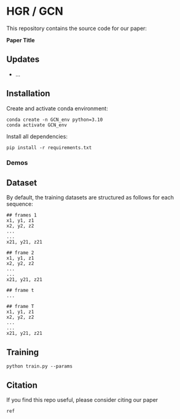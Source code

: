 # **HGR / GCN**

This repository contains the source code for our paper:

**Paper Title**

## **Updates**
- ...

## **Installation**
Create and activate conda environment:
```
conda create -n GCN_env python=3.10
conda activate GCN_env
```

Install all dependencies:
```
pip install -r requirements.txt
```

### Demos

## Dataset

By default, the training datasets are structured as follows for each sequence:

```
## frames 1
x1, y1, z1
x2, y2, z2
...
...
x21, y21, z21

## frame 2
x1, y1, z1
x2, y2, z2
...
...
x21, y21, z21

## frame t
...

## frame T
x1, y1, z1
x2, y2, z2
...
...
x21, y21, z21

```


## Training

```
python train.py --params
```


## Citation
If you find this repo useful, please consider citing our paper

```ref```
